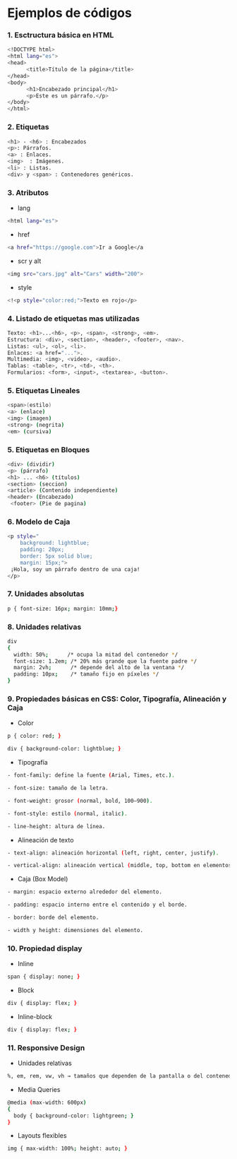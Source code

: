 # Ejemplos de códigos

### 1. Esctructura básica en HTML
```  bash
<!DOCTYPE html>
<html lang="es">
<head>
      <title>Título de la página</title>
</head>
<body>
      <h1>Encabezado principal</h1>
      <p>Este es un párrafo.</p>
</body>
</html>
``` 

### 2. Etiquetas
```  bash
<h1> - <h6> : Encabezados 
<p>: Párrafos.
<a> : Enlaces.
<img>  : Imágenes.
<li> : Listas.
<div> y <span> : Contenedores genéricos.
``` 

### 3. Atributos

- lang
```  bash
<html lang="es">
``` 

- href
```  bash
<a href="https://google.com">Ir a Google</a
``` 

- scr y alt
```  bash
<img src="cars.jpg" alt="Cars" width="200">
``` 

- style
```  bash
<!<p style="color:red;">Texto en rojo</p>
``` 

### 4. Listado de etiquetas mas utilizadas
```  bash
Texto: <h1>...<h6>, <p>, <span>, <strong>, <em>.
Estructura: <div>, <section>, <header>, <footer>, <nav>.
Listas: <ul>, <ol>, <li>.
Enlaces: <a href="...">.
Multimedia: <img>, <video>, <audio>.
Tablas: <table>, <tr>, <td>, <th>.
Formularios: <form>, <input>, <textarea>, <button>.
``` 

### 5. Etiquetas Lineales
```  bash
<span>(estilo)
<a> (enlace)
<img> (imagen)
<strong> (negrita)
<em> (cursiva)
``` 

### 5. Etiquetas en Bloques
```  bash
<div> (dividir)
<p> (párrafo)
<h1> ... <h6> (títulos)
<section> (seccion)
<article> (Contenido independiente)
<header> (Encabezado)
 <footer> (Pie de pagina)
``` 

### 6. Modelo de Caja
```  bash
<p style="
    background: lightblue;
    padding: 20px;
    border: 5px solid blue;
    margin: 15px;">
 ¡Hola, soy un párrafo dentro de una caja!
</p>
``` 

### 7. Unidades absolutas

```  bash
p { font-size: 16px; margin: 10mm;}
``` 

### 8. Unidades relativas
```  bash
div 
{
  width: 50%;      /* ocupa la mitad del contenedor */
  font-size: 1.2em; /* 20% más grande que la fuente padre */
  margin: 2vh;      /* depende del alto de la ventana */
  padding: 10px;    /* tamaño fijo en píxeles */
}
```

### 9. Propiedades básicas en CSS: Color, Tipografía, Alineación y Caja

- Color
```  bash
p { color: red; }
```
```  bash
div { background-color: lightblue; }
```

- Tipografía
```  bash
- font-family: define la fuente (Arial, Times, etc.).

- font-size: tamaño de la letra.

- font-weight: grosor (normal, bold, 100–900).

- font-style: estilo (normal, italic).

- line-height: altura de línea.
```

- Alineación de texto
```  bash
- text-align: alineación horizontal (left, right, center, justify).

- vertical-align: alineación vertical (middle, top, bottom en elementos en línea o celdas de tabla).
```

- Caja (Box Model)
```  bash
- margin: espacio externo alrededor del elemento.

- padding: espacio interno entre el contenido y el borde.

- border: borde del elemento.

- width y height: dimensiones del elemento.
```

### 10. Propiedad display

- Inline
```  bash
span { display: none; }
```
- Block
```  bash
div { display: flex; }
```
- Inline-block
```  bash
div { display: flex; }
```

### 11. Responsive Design

- Unidades relativas
```  bash
%, em, rem, vw, vh → tamaños que dependen de la pantalla o del contenedor.

```
- Media Queries
```  bash
@media (max-width: 600px) 
{
  body { background-color: lightgreen; }
}
```


- Layouts flexibles

```  bash
img { max-width: 100%; height: auto; }
``` 





